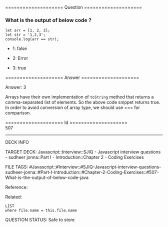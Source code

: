 ==================== Question ====================  

### What is the output of below code ?

<!-- codeblock-start -->
<pre><code class="hljs language-javascript"><span class="hljs-keyword">let</span> arr = [<span class="hljs-number">1</span>, <span class="hljs-number">2</span>, <span class="hljs-number">3</span>];
<span class="hljs-keyword">let</span> str = <span class="hljs-string">'1,2,3'</span>;
<span class="hljs-variable language_">console</span>.<span class="hljs-title function_">log</span>(arr == str);
</code></pre>
<!-- codeblock-end -->

- 1: false

- 2: Error

- 3: true  

==================== Answer ====================  

Answer: 3

Arrays have their own implementation of `toString` method that returns a comma-separated list of elements. So the above code snippet returns true. In order to avoid conversion of array type, we should use === for comparison.

==================== Id ====================  
507

---

DECK INFO

TARGET DECK: Javascript::Interview::SJIQ - Javascript interview questions - sudheer jonna::Part I - Introduction::Chapter 2 - Coding Exercises

FILE TAGS: #Javascript::#Interview::#SJIQ-Javascript-interview-questions-sudheer-jonna::#Part-I-Introduction::#Chapter-2-Coding-Exercises::#507-What-is-the-output-of-below-code-java

Reference:

Related:

```dataview
LIST
where file.name = this.file.name
```

QUESTION STATUS: Safe to store
